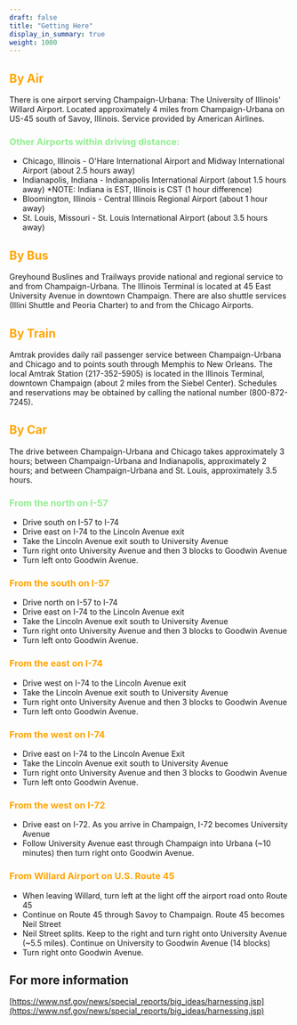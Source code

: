 ```yaml
---
draft: false
title: "Getting Here"
display_in_summary: true
weight: 1000
---
```


## <span style="color:Orange">By Air</span>

There is one airport serving Champaign-Urbana: The University of Illinois' Willard Airport. Located approximately 4 miles from Champaign-Urbana on US-45 south of Savoy, Illinois. Service provided by American Airlines.

### <span style="color:LightGreen">Other Airports within driving distance:

* Chicago, Illinois - O'Hare International Airport and Midway International Airport (about 2.5 hours away)
* Indianapolis, Indiana - Indianapolis International Airport (about 1.5 hours away) *NOTE: Indiana is EST, Illinois is CST (1 hour difference)
* Bloomington, Illinois - Central Illinois Regional Airport (about 1 hour away)
* St. Louis, Missouri - St. Louis International Airport (about 3.5 hours away)

## <span style="color:Orange">By Bus</span>

Greyhound Buslines and Trailways provide national and regional service to and from Champaign-Urbana.
The Illinois Terminal is located at 45 East University Avenue in downtown Champaign. There are also shuttle services (Illini Shuttle and Peoria Charter) to and from the Chicago Airports.

## <span style="color:Orange">By Train</span>

Amtrak provides daily rail passenger service between Champaign-Urbana and Chicago and to points south through Memphis to New Orleans. The local Amtrak Station (217-352-5905) is located in the Illinois Terminal, downtown Champaign (about 2 miles from the Siebel Center).
Schedules and reservations may be obtained by calling the national number (800-872-7245).

## <span style="color:Orange">By Car</span>

The drive between Champaign-Urbana and Chicago takes approximately 3 hours; between Champaign-Urbana and Indianapolis, approximately 2 hours; and between Champaign-Urbana and St. Louis, approximately 3.5 hours.

### <span style="color:LightGreen">From the north on I-57</span>

* Drive south on I-57 to I-74
* Drive east on I-74 to the Lincoln Avenue exit
* Take the Lincoln Avenue exit south to University Avenue
* Turn right onto University Avenue and then 3 blocks to Goodwin Avenue
* Turn left onto Goodwin Avenue.

### <span style="color:Orange">From the south on I-57</span>

* Drive north on I-57 to I-74
* Drive east on I-74 to the Lincoln Avenue exit
* Take the Lincoln Avenue exit south to University Avenue
* Turn right onto University Avenue and then 3 blocks to Goodwin Avenue
* Turn left onto Goodwin Avenue.

### <span style="color:Orange">From the east on I-74</span>

* Drive west on I-74 to the Lincoln Avenue exit
* Take the Lincoln Avenue exit south to University Avenue
* Turn right onto University Avenue and then 3 blocks to Goodwin Avenue
* Turn left onto Goodwin Avenue.

### <span style="color:Orange">From the west on I-74</span>

* Drive east on I-74 to the Lincoln Avenue Exit
* Take the Lincoln Avenue exit south to University Avenue
* Turn right onto University Avenue and then 3 blocks to Goodwin Avenue
* Turn left onto Goodwin Avenue.

### <span style="color:Orange">From the west on I-72</span>

* Drive east on I-72. As you arrive in Champaign, I-72 becomes University Avenue
* Follow University Avenue east through Champaign into Urbana (~10 minutes) then turn right onto Goodwin Avenue.

### <span style="color:Orange">From Willard Airport on U.S. Route 45</span>

* When leaving Willard, turn left at the light off the airport road onto Route 45
* Continue on Route 45 through Savoy to Champaign. Route 45 becomes Neil Street
* Neil Street splits. Keep to the right and turn right onto University Avenue (~5.5 miles). Continue on University to Goodwin Avenue (14 blocks)
* Turn right onto Goodwin Avenue.

## For more information

[https://www.nsf.gov/news/special_reports/big_ideas/harnessing.jsp](https://www.nsf.gov/news/special_reports/big_ideas/harnessing.jsp)